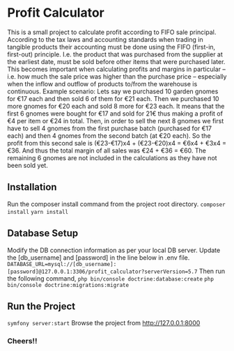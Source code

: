 # Profit Calculator
This is a small project to calculate profit according to FIFO sale principal. 
According to the tax laws and accounting standards when trading in tangible products their accounting
must be done using the FIFO (first-in, first-out) principle. I.e. the product that was purchased from the
supplier at the earliest date, must be sold before other items that were purchased later.
This becomes important when calculating profits and margins in particular – i.e. how much the sale
price was higher than the purchase price – especially when the inflow and outflow of products to/from
the warehouse is continuous.
Example scenario: Lets say we purchased 10 garden gnomes for €17 each and then sold 6 of them for
€21 each. Then we purchased 10 more gnomes for €20 each and sold 8 more for €23 each.
It means that the first 6 gnomes were bought for €17 and sold for 21€ thus making a profit of €4 per
item or €24 in total. Then, in order to sell the next 8 gnomes we first have to sell 4 gnomes from the first
purchase batch (purchased for €17 each) and then 4 gnomes from the second batch (at €20 each). So
the profit from this second sale is (€23-€17)x4 + (€23-€20)x4 = €6x4 + €3x4 = €36. And thus the total
margin of all sales was €24 + €36 = €60.
The remaining 6 gnomes are not included in the calculations as they have not been sold yet.

## Installation
Run the composer install command from the project root directory.
`composer install`
`yarn install`

## Database Setup
Modify the DB connection information as per your local DB server. Update the [db_username] and [password] in the line below in .env file.
`DATABASE_URL=mysql://[db_username]:[password]@127.0.0.1:3306/profit_calculator?serverVersion=5.7`
Then run the following command,
`php bin/console doctrine:database:create`
`php bin/console doctrine:migrations:migrate`

## Run the Project
`symfony server:start`
Browse the project from http://127.0.0.1:8000

### Cheers!!

